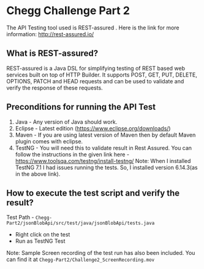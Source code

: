 # Chegg Challenge Part 2

The API Testing tool used is REST-assured .
Here is the link for more information: http://rest-assured.io/

## What is REST-assured?

REST-assured is a Java DSL for simplifying testing of REST based web services built on top of HTTP Builder. It supports POST, GET, PUT, DELETE, OPTIONS, PATCH and HEAD requests and can be used to validate and verify the response of these requests.

## Preconditions for running the API Test

1. Java - Any version of Java should work.
2. Eclipse - Latest edition (https://www.eclipse.org/downloads/)
3. Maven - If you are using latest version of Maven then by default Maven plugin comes with eclipse.
4. TestNG - You will need this to validate result in Rest Assured. You can follow the instructions in the given link here - https://www.toolsqa.com/testng/install-testng/ 
Note: When I installed TestNG 7.1 I had issues running the tests. So, I installed version 6.14.3(as in the above link).

## How to execute the test script and verify the result?

Test Path - ```Chegg-Part2/jsonBlobApi/src/test/java/jsonBlobApi/tests.java```
- Right click on the test 
- Run as TestNG Test

Note: Sample Screen recording of the test run has also been included. You can find it at 
```Chegg-Part2/Challenge2_ScreenRecording.mov```
